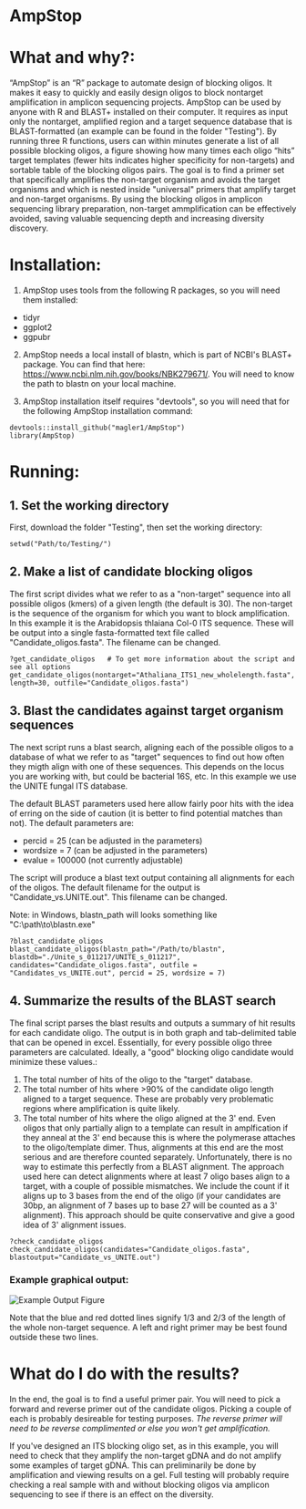 # AmpStop

# What and why?: 
“AmpStop” is an “R” package to automate design of blocking oligos. It makes it easy to quickly and easily design oligos to block nontarget amplification in amplicon sequencing projects. AmpStop can be used by anyone with R and BLAST+ installed on their computer. It requires as input only the nontarget, amplified region and a target sequence database that is BLAST-formatted (an example can be found in the folder "Testing"). By running three R functions, users can within minutes generate a list of all possible blocking oligos, a figure showing how many times each oligo “hits” target templates (fewer hits indicates higher specificity for non-targets) and sortable table of the blocking oligos pairs. The goal is to find a primer set that specifically amplifies the non-target organism and avoids the target organisms and which is nested inside "universal" primers that amplify target and non-target organisms. By using the blocking oligos in amplicon sequencing library preparation, non-target ammplification can be effectively avoided, saving valuable sequencing depth and increasing diversity discovery.

# Installation:
1. AmpStop uses tools from the following R packages, so you will need them installed:
* tidyr
* ggplot2
* ggpubr

2. AmpStop needs a local install of blastn, which is part of NCBI's BLAST+ package. You can find that here: https://www.ncbi.nlm.nih.gov/books/NBK279671/. You will need to know the path to blastn on your local machine.

3. AmpStop installation itself requires "devtools", so you will need that for the following AmpStop installation command:
```
devtools::install_github("magler1/AmpStop")
library(AmpStop)
```

# Running:

## 1. Set the working directory
First, download the folder "Testing", then set the working directory:
```
setwd("Path/to/Testing/")
```
## 2. Make a list of candidate blocking oligos
The first script divides what we refer to as a "non-target" sequence into all possible oligos (kmers) of a given length (the default is 30). The non-target is the sequence of the organism for which you want to block amplification. In this example it is the Arabidopsis thlaiana Col-0 ITS sequence. These will be output into a single fasta-formatted text file called "Candidate_oligos.fasta". The filename can be changed.
```
?get_candidate_oligos   # To get more information about the script and see all options
get_candidate_oligos(nontarget="Athaliana_ITS1_new_wholelength.fasta", length=30, outfile="Candidate_oligos.fasta")
```

## 3. Blast the candidates against target organism sequences
The next script runs a blast search, aligning each of the possible oligos to a database of what we refer to as "target" sequences to find out how often they migth align with one of these sequences. This depends on the locus you are working with, but could be bacterial 16S, etc. In this example we use the UNITE fungal ITS database.

The default BLAST parameters used here allow fairly poor hits with the idea of erring on the side of caution (it is better to find potential matches than not). The default parameters are:
* percid = 25 (can be adjusted in the parameters)
* wordsize = 7 (can be adjusted in the parameters)
* evalue = 100000 (not currently adjustable)

The script will produce a blast text output containing all alignments for each of the oligos. The default filename for the output is "Candidate_vs.UNITE.out". This filename can be changed.

Note: in Windows, blastn_path will looks something like "C:\\path\\to\\blastn.exe"

```
?blast_candidate_oligos
blast_candidate_oligos(blastn_path="/Path/to/blastn", blastdb="./Unite_s_011217/UNITE_s_011217", candidates="Candidate_oligos.fasta", outfile = "Candidates_vs_UNITE.out", percid = 25, wordsize = 7)
```

## 4. Summarize the results of the BLAST search
The final script parses the blast results and outputs a summary of hit results for each candidate oligo. The output is in both graph and tab-delimited table that can be opened in excel. Essentially, for every possible oligo three parameters are calculated. Ideally, a "good" blocking oligo candidate would minimize these values.:
1. The total number of hits of the oligo to the "target" database. 
2. The total number of hits where >90% of the candidate oligo length aligned to a target sequence. These are probably very problematic regions where amplification is quite likely.
3. The total number of hits where the oligo aligned at the 3' end. Even oligos that only partially align to a template can result in amplfication if they anneal at the 3' end because this is where the polymerase attaches to the oligo/template dimer. Thus, alignments at this end are the most serious and are therefore counted separately. Unfortunately, there is no way to estimate this perfectly from a BLAST alignment. The approach used here can detect alignments where at least 7 oligo bases align to a target, with a couple of possible mismatches. We include the count if it aligns up to 3 bases from the end of the oligo (if your candidates are 30bp, an alignment of 7 bases up to base 27 will be counted as a 3' alignment). This approach should be quite conservative and give a good idea of 3' alignment issues.

```
?check_candidate_oligos
check_candidate_oligos(candidates="Candidate_oligos.fasta", blastoutput="Candidate_vs_UNITE.out")
```
### Example graphical output:
![Example Output Figure](https://github.com/magler1/AmpStop/blob/master/Testing/Oligos_Plot.jpg)

Note that the blue and red dotted lines signify 1/3 and 2/3 of the length of the whole non-target sequence. A left and right primer may be best found outside these two lines.

# What do I do with the results?
In the end, the goal is to find a useful primer pair. You will need to pick a forward and reverse primer out of the candidate oligos. Picking a couple of each is probably desireable for testing purposes. *The reverse primer will need to be reverse complimented or else you won't get amplification.* 

If you've designed an ITS blocking oligo set, as in this example, you will need to check that they amplify the non-target gDNA and do not amplify some examples of target gDNA. This can preliminarily be done by amplification and viewing results on a gel. Full testing will probably require checking a real sample with and without blocking oligos via amplicon sequencing to see if there is an effect on the diversity. 
